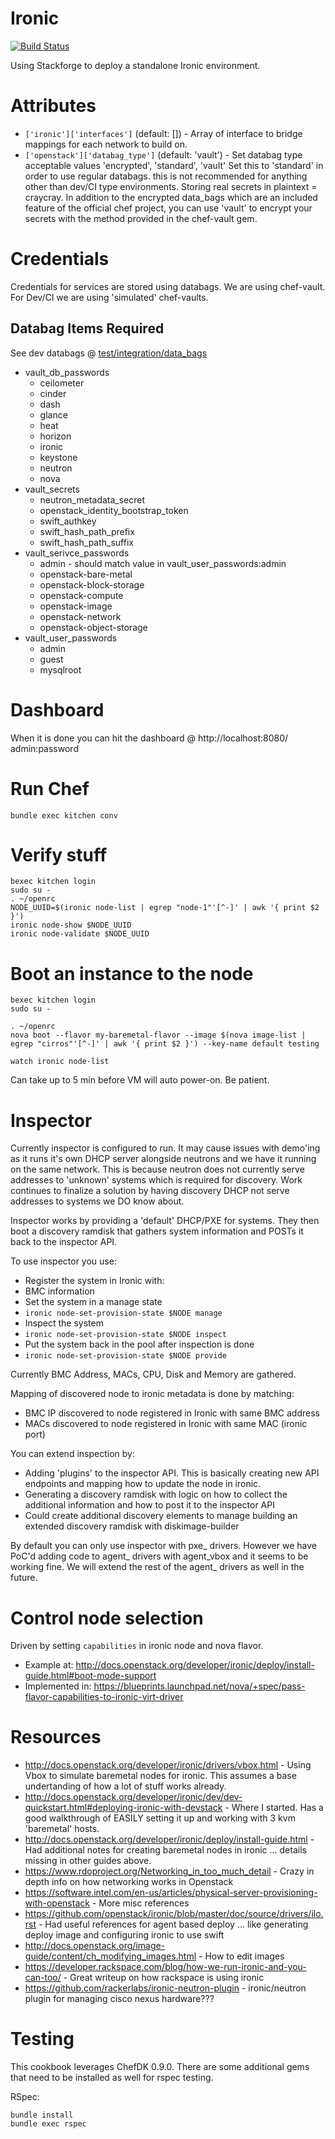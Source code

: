 Ironic
======
[![Build Status](https://travis-ci.org/jmccann/ironic.svg?branch=travis_ci)](https://travis-ci.org/jmccann/ironic)

Using Stackforge to deploy a standalone Ironic environment.

# Attributes

* `['ironic']['interfaces']` (default: []) - Array of interface to bridge mappings for each network to build on.
* `['openstack']['databag_type']` (default: 'vault') - Set databag type acceptable values
  'encrypted', 'standard', 'vault' Set this to 'standard' in order to use regular databags.
  this is not recommended for anything other than dev/CI
  type environments.  Storing real secrets in plaintext = craycray.
  In addition to the encrypted data_bags which are an included
  feature of the official chef project, you can use 'vault' to
  encrypt your secrets with the method provided in the chef-vault gem.

# Credentials

Credentials for services are stored using databags.  We are using chef-vault.
For Dev/CI we are using 'simulated' chef-vaults.

## Databag Items Required

See dev databags @ [test/integration/data_bags](test/integration/data_bags)

* vault_db_passwords
  * ceilometer
  * cinder
  * dash
  * glance
  * heat
  * horizon
  * ironic
  * keystone
  * neutron
  * nova
* vault_secrets
  * neutron_metadata_secret
  * openstack_identity_bootstrap_token
  * swift_authkey
  * swift_hash_path_prefix
  * swift_hash_path_suffix
* vault_serivce_passwords
  * admin - should match value in vault_user_passwords:admin
  * openstack-bare-metal
  * openstack-block-storage
  * openstack-compute
  * openstack-image
  * openstack-network
  * openstack-object-storage
* vault_user_passwords
  * admin
  * guest
  * mysqlroot

# Dashboard

When it is done you can hit the dashboard @ http://localhost:8080/ admin:password

# Run Chef
```
bundle exec kitchen conv
```

# Verify stuff

```
bexec kitchen login
sudo su -
. ~/openrc
NODE_UUID=$(ironic node-list | egrep "node-1"'[^-]' | awk '{ print $2 }')
ironic node-show $NODE_UUID
ironic node-validate $NODE_UUID
```

# Boot an instance to the node

```
bexec kitchen login
sudo su -

. ~/openrc
nova boot --flavor my-baremetal-flavor --image $(nova image-list | egrep "cirros"'[^-]' | awk '{ print $2 }') --key-name default testing

watch ironic node-list
```

Can take up to 5 min before VM will auto power-on.  Be patient.

# Inspector

Currently inspector is configured to run.  It may cause issues with demo'ing as it runs it's own DHCP server alongside neutrons and we have it running on the same network.  This is because neutron does not currently serve addresses to 'unknown' systems which is required for discovery.  Work continues to finalize a solution by having discovery DHCP not serve addresses to systems we DO know about.

Inspector works by providing a 'default' DHCP/PXE for systems.  They then boot a discovery ramdisk that gathers system information and POSTs it back to the inspector API.

To use inspector you use:
* Register the system in Ironic with:
 * BMC information
* Set the system in a manage state
 * `ironic node-set-provision-state $NODE manage`
* Inspect the system
 * `ironic node-set-provision-state $NODE inspect`
* Put the system back in the pool after inspection is done
 * `ironic node-set-provision-state $NODE provide`

Currently BMC Address, MACs, CPU, Disk and Memory are gathered.

Mapping of discovered node to ironic metadata is done by matching:
* BMC IP discovered to node registered in Ironic with same BMC address
* MACs discovered to node registered in Ironic with same MAC (ironic port)

You can extend inspection by:
* Adding 'plugins' to the inspector API.  This is basically creating new API endpoints and mapping how to update the node in ironic.
* Generating a discovery ramdisk with logic on how to collect the additional information and how to post it to the inspector API
 * Could create additional discovery elements to manage building an extended discovery ramdisk with diskimage-builder

By default you can only use inspector with pxe_ drivers.  However we have PoC'd adding code to agent_ drivers with agent_vbox and it seems to be working fine.  We will extend the rest of the agent_ drivers as well in the future.

# Control node selection

Driven by setting `capabilities` in ironic node and nova flavor.

* Example at: http://docs.openstack.org/developer/ironic/deploy/install-guide.html#boot-mode-support
* Implemented in: https://blueprints.launchpad.net/nova/+spec/pass-flavor-capabilities-to-ironic-virt-driver

# Resources

* http://docs.openstack.org/developer/ironic/drivers/vbox.html - Using Vbox to simulate baremetal nodes for ironic.  This assumes a base undertanding of how a lot of stuff works already.
* http://docs.openstack.org/developer/ironic/dev/dev-quickstart.html#deploying-ironic-with-devstack - Where I started.  Has a good walkthrough of EASILY setting it up and working with 3 kvm 'baremetal' hosts.
* http://docs.openstack.org/developer/ironic/deploy/install-guide.html - Had additional notes for creating baremetal nodes in ironic ... details missing in other guides above.
* https://www.rdoproject.org/Networking_in_too_much_detail - Crazy in depth info on how networking works in Openstack
* https://software.intel.com/en-us/articles/physical-server-provisioning-with-openstack - More misc references
* https://github.com/openstack/ironic/blob/master/doc/source/drivers/ilo.rst - Had useful references for agent based deploy ... like generating deploy image and configuring ironic to use swift
* http://docs.openstack.org/image-guide/content/ch_modifying_images.html - How to edit images
* https://developer.rackspace.com/blog/how-we-run-ironic-and-you-can-too/ - Great writeup on how rackspace is using ironic
* https://github.com/rackerlabs/ironic-neutron-plugin - ironic/neutron plugin for managing cisco nexus hardware???

# Testing
This cookbook leverages ChefDK 0.9.0.  There are some additional gems that need to be installed as well for rspec testing.

RSpec:
```
bundle install
bundle exec rspec
```
